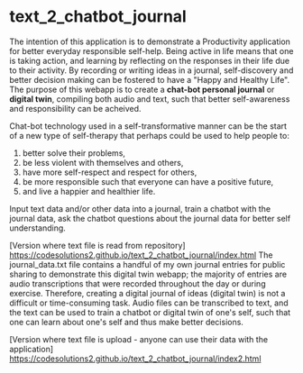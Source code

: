 # text_2_chatbot_journal

The intention of this application is to demonstrate a Productivity application for better everyday responsible self-help. Being active in life means that one is taking action, and learning by reflecting on the responses in their life due to their activity. By recording or writing ideas in a journal, self-discovery and better decision making can be fostered to have a "Happy and Healthy Life". The purpose of this webapp is to create a **chat-bot personal journal** or **digital twin**, compiling both audio and text, such that better self-awareness and responsibility can be acheived. 

Chat-bot technology used in a self-transformative manner can be the start of a new type of self-therapy that perhaps could be used to help people to:
1. better solve their problems,
2. be less violent with themselves and others,
3. have more self-respect and respect for others,
4. be more responsible such that everyone can have a positive future,
5. and live a happier and healthier life.

Input text data and/or other data into a journal, train a chatbot with the journal data, ask the chatbot questions about the journal data for better self understanding.


[Version where text file is read from repository] https://codesolutions2.github.io/text_2_chatbot_journal/index.html
The journal_data.txt file contains a handful of my own journal entries for public sharing to demonstrate this digital twin webapp; the majority of entries are audio transcriptions that were recorded throughout the day or during exercise. Therefore, creating a digital journal of ideas (digital twin) is not a difficult or time-consuming task. Audio files can be transcribed to text, and the text can be used to train a chatbot or digital twin of one's self, such that one can learn about one's self and thus make better decisions.

[Version where text file is upload - anyone can use their data with the application] https://codesolutions2.github.io/text_2_chatbot_journal/index2.html

